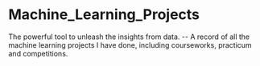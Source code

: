 # Machine_Learning_Projects
The powerful tool to unleash the insights from data. -- A record of all the machine learning projects I have done, including courseworks, practicum and competitions.
